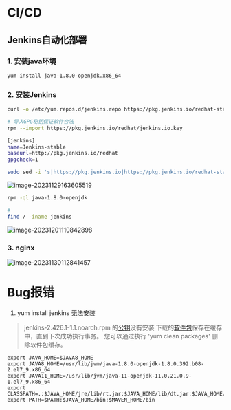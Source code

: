 # CI/CD

## Jenkins自动化部署

### 1. 安装java环境

```bash
yum install java-1.8.0-openjdk.x86_64
```

### 2. 安装Jenkins

```bash
curl -o /etc/yum.repos.d/jenkins.repo https://pkg.jenkins.io/redhat-stable/jenkins.repo
```

```bash
# 导入GPG秘钥保证软件合法
rpm --import https://pkg.jenkins.io/redhat/jenkins.io.key
```

```bash
[jenkins]
name=Jenkins-stable
baseurl=http://pkg.jenkins.io/redhat
gpgcheck=1
```

```bash
sudo sed -i 's|https://pkg.jenkins.io|https://pkg.jenkins.io/redhat-stable|' /etc/yum.repos.d/jenkins.repo
```

![image-20231129163605519](https://gitee.com/chen-jiujia/typora-picgo/raw/master/img/202311291636736.png)

```bash
rpm -ql java-1.8.0-openjdk

# 
find / -iname jenkins
```

![image-20231201110842898](https://gitee.com/chen-jiujia/typora-picgo/raw/master/img/202312011108983.png)

### 3. nginx

![image-20231130112841457](https://gitee.com/chen-jiujia/typora-picgo/raw/master/img/202311301128532.png)

# Bug报错

1. yum install jenkins 无法安装

> jenkins-2.426.1-1.1.noarch.rpm 的[公钥](https://so.csdn.net/so/search?q=公钥&spm=1001.2101.3001.7020)没有安装
> 下载的[软件包](https://so.csdn.net/so/search?q=软件包&spm=1001.2101.3001.7020)保存在缓存中，直到下次成功执行事务。
> 您可以通过执行 'yum clean packages' 删除软件包缓存。

```
export JAVA_HOME=$JAVA8_HOME
export JAVA8_HOME=/usr/lib/jvm/java-1.8.0-openjdk-1.8.0.392.b08-2.el7_9.x86_64
export JAVA11_HOME=/usr/lib/jvm/java-11-openjdk-11.0.21.0.9-1.el7_9.x86_64
export CLASSPATH=.:$JAVA_HOME/jre/lib/rt.jar:$JAVA_HOME/lib/dt.jar:$JAVA_HOME/lib/tools.jar
export PATH=$PATH:$JAVA_HOME/bin:$MAVEN_HOME/bin
```

